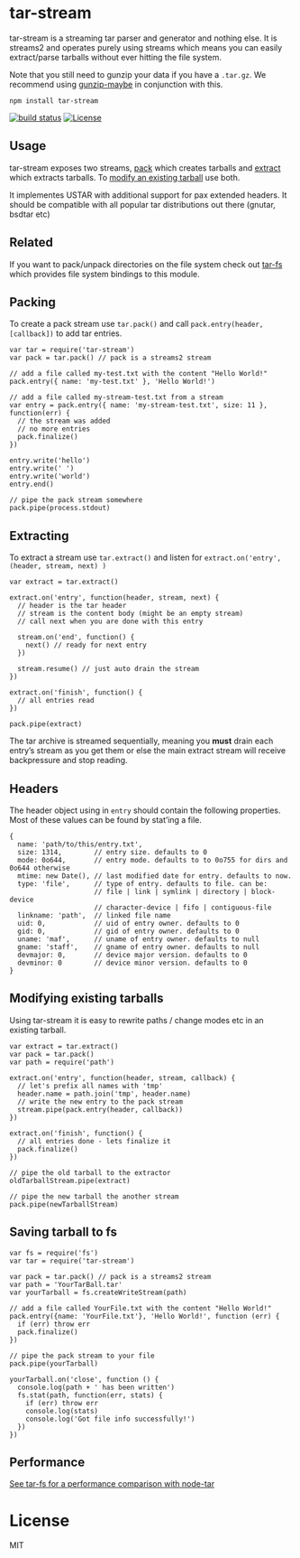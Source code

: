 tar-stream
==========

tar-stream is a streaming tar parser and generator and nothing else. It is streams2 and operates purely using streams which means you can easily extract/parse tarballs without ever hitting the file system.

Note that you still need to gunzip your data if you have a `.tar.gz`. We recommend using [gunzip-maybe](https://github.com/mafintosh/gunzip-maybe) in conjunction with this.

    npm install tar-stream

[![build status](https://secure.travis-ci.org/mafintosh/tar-stream.png)](http://travis-ci.org/mafintosh/tar-stream) [![License](https://img.shields.io/badge/license-MIT-blue.svg)](http://opensource.org/licenses/MIT)

Usage
-----

tar-stream exposes two streams, [pack](https://github.com/mafintosh/tar-stream#packing) which creates tarballs and [extract](https://github.com/mafintosh/tar-stream#extracting) which extracts tarballs. To [modify an existing tarball](https://github.com/mafintosh/tar-stream#modifying-existing-tarballs) use both.

It implementes USTAR with additional support for pax extended headers. It should be compatible with all popular tar distributions out there (gnutar, bsdtar etc)

Related
-------

If you want to pack/unpack directories on the file system check out [tar-fs](https://github.com/mafintosh/tar-fs) which provides file system bindings to this module.

Packing
-------

To create a pack stream use `tar.pack()` and call `pack.entry(header, [callback])` to add tar entries.

    var tar = require('tar-stream')
    var pack = tar.pack() // pack is a streams2 stream

    // add a file called my-test.txt with the content "Hello World!"
    pack.entry({ name: 'my-test.txt' }, 'Hello World!')

    // add a file called my-stream-test.txt from a stream
    var entry = pack.entry({ name: 'my-stream-test.txt', size: 11 }, function(err) {
      // the stream was added
      // no more entries
      pack.finalize()
    })

    entry.write('hello')
    entry.write(' ')
    entry.write('world')
    entry.end()

    // pipe the pack stream somewhere
    pack.pipe(process.stdout)

Extracting
----------

To extract a stream use `tar.extract()` and listen for `extract.on('entry', (header, stream, next) )`

    var extract = tar.extract()

    extract.on('entry', function(header, stream, next) {
      // header is the tar header
      // stream is the content body (might be an empty stream)
      // call next when you are done with this entry

      stream.on('end', function() {
        next() // ready for next entry
      })

      stream.resume() // just auto drain the stream
    })

    extract.on('finish', function() {
      // all entries read
    })

    pack.pipe(extract)

The tar archive is streamed sequentially, meaning you **must** drain each entry’s stream as you get them or else the main extract stream will receive backpressure and stop reading.

Headers
-------

The header object using in `entry` should contain the following properties. Most of these values can be found by stat’ing a file.

    {
      name: 'path/to/this/entry.txt',
      size: 1314,        // entry size. defaults to 0
      mode: 0o644,       // entry mode. defaults to to 0o755 for dirs and 0o644 otherwise
      mtime: new Date(), // last modified date for entry. defaults to now.
      type: 'file',      // type of entry. defaults to file. can be:
                         // file | link | symlink | directory | block-device
                         // character-device | fifo | contiguous-file
      linkname: 'path',  // linked file name
      uid: 0,            // uid of entry owner. defaults to 0
      gid: 0,            // gid of entry owner. defaults to 0
      uname: 'maf',      // uname of entry owner. defaults to null
      gname: 'staff',    // gname of entry owner. defaults to null
      devmajor: 0,       // device major version. defaults to 0
      devminor: 0        // device minor version. defaults to 0
    }

Modifying existing tarballs
---------------------------

Using tar-stream it is easy to rewrite paths / change modes etc in an existing tarball.

    var extract = tar.extract()
    var pack = tar.pack()
    var path = require('path')

    extract.on('entry', function(header, stream, callback) {
      // let's prefix all names with 'tmp'
      header.name = path.join('tmp', header.name)
      // write the new entry to the pack stream
      stream.pipe(pack.entry(header, callback))
    })

    extract.on('finish', function() {
      // all entries done - lets finalize it
      pack.finalize()
    })

    // pipe the old tarball to the extractor
    oldTarballStream.pipe(extract)

    // pipe the new tarball the another stream
    pack.pipe(newTarballStream)

Saving tarball to fs
--------------------

    var fs = require('fs')
    var tar = require('tar-stream')

    var pack = tar.pack() // pack is a streams2 stream
    var path = 'YourTarBall.tar'
    var yourTarball = fs.createWriteStream(path)

    // add a file called YourFile.txt with the content "Hello World!"
    pack.entry({name: 'YourFile.txt'}, 'Hello World!', function (err) {
      if (err) throw err
      pack.finalize()
    })

    // pipe the pack stream to your file
    pack.pipe(yourTarball)

    yourTarball.on('close', function () {
      console.log(path + ' has been written')
      fs.stat(path, function(err, stats) {
        if (err) throw err
        console.log(stats)
        console.log('Got file info successfully!')
      })
    })

Performance
-----------

[See tar-fs for a performance comparison with node-tar](https://github.com/mafintosh/tar-fs/blob/master/README.md#performance)

License
=======

MIT
